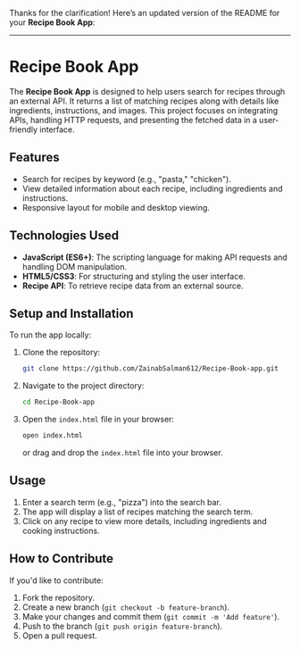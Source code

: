 Thanks for the clarification! Here’s an updated version of the README for your **Recipe Book App**:

---

# Recipe Book App

The **Recipe Book App** is designed to help users search for recipes through an external API. It returns a list of matching recipes along with details like ingredients, instructions, and images. This project focuses on integrating APIs, handling HTTP requests, and presenting the fetched data in a user-friendly interface.

## Features
- Search for recipes by keyword (e.g., "pasta," "chicken").
- View detailed information about each recipe, including ingredients and instructions.
- Responsive layout for mobile and desktop viewing.
  
## Technologies Used
- **JavaScript (ES6+)**: The scripting language for making API requests and handling DOM manipulation.
- **HTML5/CSS3**: For structuring and styling the user interface.
- **Recipe API**: To retrieve recipe data from an external source.
  
## Setup and Installation
To run the app locally:
1. Clone the repository:
   ```bash
   git clone https://github.com/ZainabSalman612/Recipe-Book-app.git
   ```
2. Navigate to the project directory:
   ```bash
   cd Recipe-Book-app
   ```
3. Open the `index.html` file in your browser:
   ```bash
   open index.html
   ```
   or drag and drop the `index.html` file into your browser.

## Usage
1. Enter a search term (e.g., "pizza") into the search bar.
2. The app will display a list of recipes matching the search term.
3. Click on any recipe to view more details, including ingredients and cooking instructions.


## How to Contribute
If you'd like to contribute:
1. Fork the repository.
2. Create a new branch (`git checkout -b feature-branch`).
3. Make your changes and commit them (`git commit -m 'Add feature'`).
4. Push to the branch (`git push origin feature-branch`).
5. Open a pull request.


